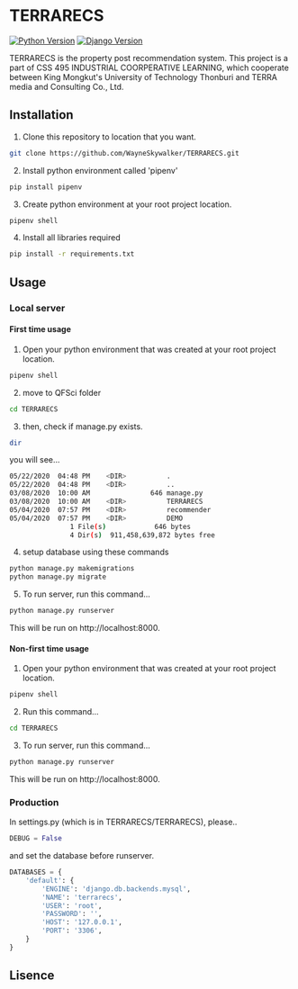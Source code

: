 # TERRARECS
[![Python Version](https://img.shields.io/badge/python-3.7.6-brightgreen.svg)](https://python.org)
[![Django Version](https://img.shields.io/badge/django-3.1.1-brightgreen.svg)](https://djangoproject.com)

TERRARECS is the property post recommendation system.
This project is a part of CSS 495 INDUSTRIAL COORPERATIVE LEARNING, which cooperate between King Mongkut's University of Technology Thonburi and TERRA media and Consulting Co., Ltd. 

## Installation
1. Clone this repository to location that you want.
```bash
git clone https://github.com/WayneSkywalker/TERRARECS.git
```
2. Install python environment called 'pipenv'
```bash
pip install pipenv
```
3. Create python environment at your root project location.
```bash
pipenv shell
```
4. Install all libraries required
```bash
pip install -r requirements.txt
```
## Usage
### Local server 
#### First time usage
1. Open your python environment that was created at your root project location.
```bash
pipenv shell
```
2. move to QFSci folder
```bash
cd TERRARECS
```
3. then, check if manage.py exists.
```bash
dir
```
you will see...
```bash
05/22/2020  04:48 PM    <DIR>          .
05/22/2020  04:48 PM    <DIR>          ..
03/08/2020  10:00 AM               646 manage.py
03/08/2020  10:00 AM    <DIR>          TERRARECS
05/04/2020  07:57 PM    <DIR>          recommender
05/04/2020  07:57 PM    <DIR>          DEMO
               1 File(s)            646 bytes
               4 Dir(s)  911,458,639,872 bytes free
```
4. setup database using these commands
```bash
python manage.py makemigrations
python manage.py migrate
```
5. To run server, run this command...
```bash
python manage.py runserver
```
This will be run on http://localhost:8000.
#### Non-first time usage
1. Open your python environment that was created at your root project location.
```bash
pipenv shell
```
2. Run this command...
```bash
cd TERRARECS
```
3. To run server, run this command...
```bash
python manage.py runserver
```
This will be run on http://localhost:8000.
### Production
In settings.py (which is in TERRARECS/TERRARECS), please..
```python
DEBUG = False
``` 
and set the database before runserver.
```python
DATABASES = {
    'default': {
        'ENGINE': 'django.db.backends.mysql',
        'NAME': 'terrarecs',
        'USER': 'root',
        'PASSWORD': '',
        'HOST': '127.0.0.1',
        'PORT': '3306',
    }
}
```
## Lisence
